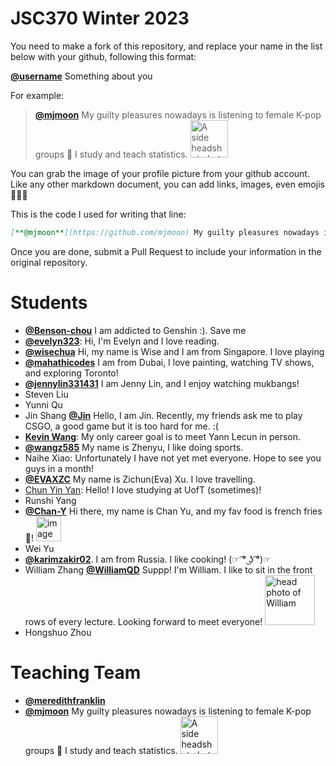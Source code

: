 # JSC370 Winter 2023

You need to make a fork of this repository, and replace your name in the list below with your github, following this format:

[**@username**]() Something about you

For example:

> [**@mjmoon**](https://github.com/mjmoon) My guilty pleasures nowadays is listening to female K-pop groups 🎵 I study and teach statistics. <img src="https://avatars.githubusercontent.com/u/18671161?s=400&v=4" alt="A side headshot photo in black and white of Michael" width="60px">  


You can grab the image of your profile picture from your github account. Like any other markdown document, you can add links, images, even emojis 🍋🍰🐸

This is the code I used for writing that line:

```md
[**@mjmoon**](https://github.com/mjmoon) My guilty pleasures nowadays is listening to female K-pop groups 🎵 I study and teach statistics. <img src="https://avatars.githubusercontent.com/u/18671161?s=400&v=4" alt="A side headshot photo in black and white of Michael" width="60px">
```

Once you are done, submit a Pull Request to include your information in the original repository.

# Students

- [**@Benson-chou**](https://github.com/Benson-chou) I am addicted to Genshin :). Save me
- [**@evelyn323**](https://github.com/evelyn323): Hi, I'm Evelyn and I love reading. 
- [**@wisechua**](https://github.com/wisechua) Hi, my name is Wise and I am from Singapore. I love playing
- [**@mahathicodes**](https://github.com/mahathicodes) I am from Dubai, I love painting, watching TV shows, and exploring Toronto!
- [**@jennylin331431**](https://github.com/Jennylin331431) I am Jenny Lin, and I enjoy watching mukbangs! 
- Steven Liu
- Yunni Qu
- Jin Shang [**@Jin**](https://github.com/J36A) Hello, I am Jin. Recently, my friends ask me to play CSGO, a good game but it is too hard for me. :(
- [**Kevin Wang**](https://github.com/dungwoong): My only career goal is to meet Yann Lecun in person.
- [**@wangz585**](https://github.com/wangz585) My name is Zhenyu, I like doing sports.
- Naihe Xiao: Unfortunately I have not yet met everyone. Hope to see you guys in a month!
- [**@EVAXZC**](https://github.com/EVAXZC) My name is Zichun(Eva) Xu. I love travelling.
- [Chun Yin Yan](https://github.com/Tyler-CY): Hello! I love studying at UofT (sometimes)!
- Runshi Yang
- [**@Chan-Y**](https://github.com/Chan-Y) Hi there, my name is Chan Yu, and my fav food is french fries🍟! <img src="https://avatars.githubusercontent.com/u/55168779?s=40&v=4" alt="image of my github profile picture" width="40px">
- Wei Yu
- [**@karimzakir02**](https://github.com/karimzakir02). I am from Russia. I like cooking! (☞ ͡° ͜ʖ ͡°)☞
- William Zhang [**@WilliamQD**](https://github.com/WilliamQD) Suppp! I'm William. I like to sit in the front rows of every lecture. Looking forward to meet everyone! <img src="https://avatars.githubusercontent.com/u/54301360?s=460&v=4" alt="head photo of William" width="80px">
- Hongshuo Zhou


# Teaching Team

- [**@meredithfranklin**](https://github.com/meredithfranklin)
- [**@mjmoon**](https://github.com/mjmoon) My guilty pleasures nowadays is listening to female K-pop groups 🎵 I study and teach statistics. <img src="https://avatars.githubusercontent.com/u/18671161?s=400&v=4" alt="A side headshot photo in black and white of Michael" width="60px">

